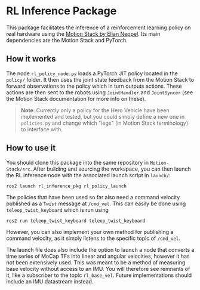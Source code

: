 # RL Inference Package

This package facilitates the inference of a reinforcement learning policy on real hardware using the [Motion Stack by Elian Neppel](https://motion-stack.deditoolbox.fr/). Its main dependencies are the Motion Stack and PyTorch. 


## How it works

The node `rl_policy_node.py` loads a PyTorch JIT policy located in the `policy/` folder. It then uses the joint state feedback from the Motion Stack to forward observations to the policy which in turn outputs actions. These actions are then sent to the robots using `JointHandler` and `JointSyncer` (see the Motion Stack documentation for more info on these). 

> **Note**: Currently only a policy for the Hero Vehicle have been implemented and tested, but you could simply define a new one in `policies.py` and change which "legs" (in Motion Stack terminology) to interface with.

## How to use it

You should clone this package into the same repository in `Motion-Stack/src`. After building and sourcing the workspace, you can then launch the RL inference node with the associated launch script in `launch/`:

```
ros2 launch rl_inference_pkg rl_policy_launch
```

The policies that have been used so far also need a command velocity published as a `Twist` message at `/cmd_vel`. This can easily be done using `teleop_twist_keyboard` which is run using

```
ros2 run teleop_twist_keyboard teleop_twist_keyboard
```

However, you can also implement your own method for publishing a command velocity, as it simply listens to the specific topic of `/cmd_vel`. 

The launch file does also include the option to launch a node that converts a time series of MoCap TFs into linear and angular velocities, however it has not been extensively used. This was meant to be a method of measuring base velocity without access to an IMU. You will therefore see remnants of it, like a subscriber to the topic `rl_base_vel`. Future implementations should include an IMU datastream instead. 





